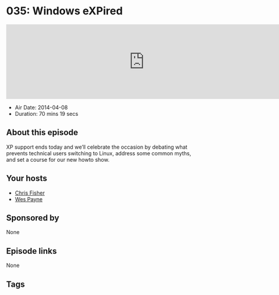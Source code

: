 # 035: Windows eXPired

<iframe src="https://player.fireside.fm/v2/RUkczH-V+mVDPSoaw?theme=dark" width="740" height="200" frameborder="0" scrolling="no"></iframe>

* Air Date: 2014-04-08
* Duration: 70 mins 19 secs

## About this episode

XP support ends today and we’ll celebrate the occasion by debating what prevents technical users switching to Linux, address some common myths, and set a course for our new howto show.

## Your hosts
* [Chris Fisher](https://linuxunplugged.com/hosts/chrislas)
* [Wes Payne](https://linuxunplugged.com/hosts/wes)

## Sponsored by

None



## Episode links

None



## Tags


